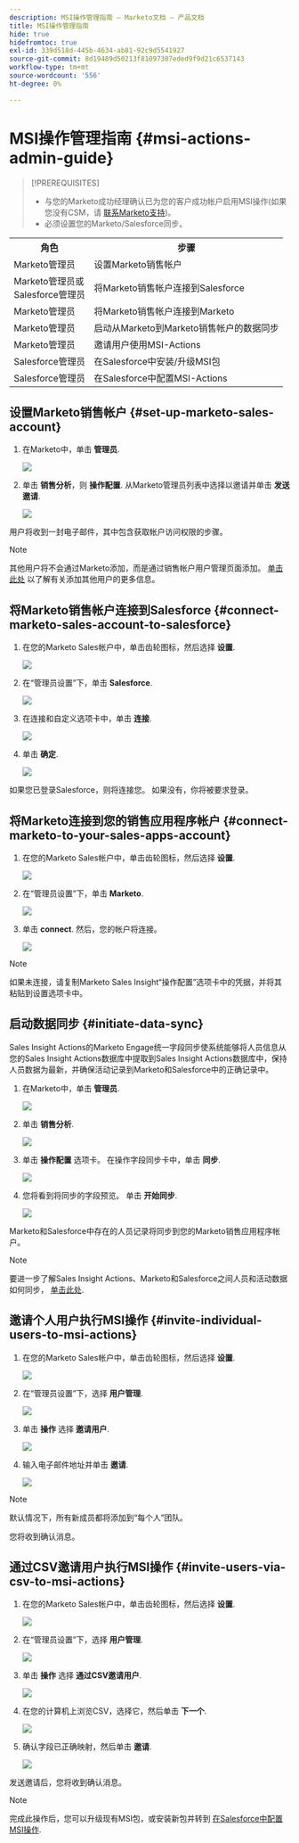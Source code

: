 ```yaml
---
description: MSI操作管理指南 — Marketo文档 — 产品文档
title: MSI操作管理指南
hide: true
hidefromtoc: true
exl-id: 339d518d-445b-4634-ab81-92c9d5541927
source-git-commit: 8d19489d50213f81097307eded9f9d21c6537143
workflow-type: tm+mt
source-wordcount: '556'
ht-degree: 0%

---
```


# MSI操作管理指南 {#msi-actions-admin-guide}

>[!PREREQUISITES]
>
>* 与您的Marketo成功经理确认已为您的客户成功帐户启用MSI操作(如果您没有CSM，请 [联系Marketo支持](https://nation.marketo.com/t5/support/ct-p/Support))。
>* 必须设置您的Marketo/Salesforce同步。


<table>
 <tr>
  <th>角色</th>
  <th>步骤</th>
 </tr>
 <tr>
  <td>Marketo管理员</td>
  <td>设置Marketo销售帐户</td>
 </tr>
 <tr>
  <td>Marketo管理员或 <br/>Salesforce管理员</td>
  <td>将Marketo销售帐户连接到Salesforce</td>
 </tr>
 <tr>
  <td>Marketo管理员</td>
  <td>将Marketo销售帐户连接到Marketo</td>
 </tr>
 <tr>
  <td>Marketo管理员</td>
  <td>启动从Marketo到Marketo销售帐户的数据同步</td>
 </tr>
 <tr>
  <td>Marketo管理员</td>
  <td>邀请用户使用MSI-Actions</td>
 </tr>
 <tr>
  <td>Salesforce管理员</td>
  <td>在Salesforce中安装/升级MSI包</td>
 </tr>
 <tr>
  <td>Salesforce管理员</td>
  <td>在Salesforce中配置MSI-Actions</td>
 </tr>
</table>

## 设置Marketo销售帐户 {#set-up-marketo-sales-account}

1. 在Marketo中，单击 **管理员**.

   ![](assets/msi-actions-admin-guide-1.png)

1. 单击 **销售分析**，则 **操作配置**. 从Marketo管理员列表中选择以邀请并单击 **发送邀请**.

   ![](assets/msi-actions-admin-guide-2.png)

用户将收到一封电子邮件，其中包含获取帐户访问权限的步骤。

>[!NOTE]
>
>其他用户将不会通过Marketo添加，而是通过销售帐户用户管理页面添加。 [单击此处](/help/marketo/product-docs/marketo-sales-connect/admin/invite-users.md) 以了解有关添加其他用户的更多信息。

## 将Marketo销售帐户连接到Salesforce {#connect-marketo-sales-account-to-salesforce}

1. 在您的Marketo Sales帐户中，单击齿轮图标，然后选择 **设置**.

   ![](assets/msi-actions-admin-guide-3.png)

1. 在“管理员设置”下，单击 **Salesforce**.

   ![](assets/msi-actions-admin-guide-4.png)

1. 在连接和自定义选项卡中，单击 **连接**.

   ![](assets/msi-actions-admin-guide-5.png)

1. 单击 **确定**.

   ![](assets/msi-actions-admin-guide-6.png)

如果您已登录Salesforce，则将连接您。 如果没有，你将被要求登录。

## 将Marketo连接到您的销售应用程序帐户 {#connect-marketo-to-your-sales-apps-account}

1. 在您的Marketo Sales帐户中，单击齿轮图标，然后选择 **设置**.

   ![](assets/msi-actions-admin-guide-7.png)

1. 在“管理员设置”下，单击 **Marketo**.

   ![](assets/msi-actions-admin-guide-8.png)

1. 单击 **connect**. 然后，您的帐户将连接。

   ![](assets/msi-actions-admin-guide-9.png)

>[!NOTE]
>
>如果未连接，请复制Marketo Sales Insight“操作配置”选项卡中的凭据，并将其粘贴到设置选项卡中。

## 启动数据同步 {#initiate-data-sync}

Sales Insight Actions的Marketo Engage统一字段同步使系统能够将人员信息从您的Sales Insight Actions数据库中提取到Sales Insight Actions数据库中，保持人员数据为最新，并确保活动记录到Marketo和Salesforce中的正确记录中。

1. 在Marketo中，单击 **管理员**.

   ![](assets/msi-actions-admin-guide-10.png)

1. 单击 **销售分析**.

   ![](assets/msi-actions-admin-guide-11.png)

1. 单击 **操作配置** 选项卡。 在操作字段同步卡中，单击 **同步**.

   ![](assets/msi-actions-admin-guide-12.png)

1. 您将看到将同步的字段预览。 单击 **开始同步**.

   ![](assets/msi-actions-admin-guide-13.png)

Marketo和Salesforce中存在的人员记录将同步到您的Marketo销售应用程序帐户。

>[!NOTE]
>
>要进一步了解Sales Insight Actions、Marketo和Salesforce之间人员和活动数据如何同步， [单击此处](/help/marketo/product-docs/marketo-sales-insight/actions/admin/actions-data-sync-faq.md).

## 邀请个人用户执行MSI操作 {#invite-individual-users-to-msi-actions}

1. 在您的Marketo Sales帐户中，单击齿轮图标，然后选择 **设置**.

   ![](assets/msi-actions-admin-guide-14.png)

1. 在“管理员设置”下，选择 **用户管理**.

   ![](assets/msi-actions-admin-guide-15.png)

1. 单击 **操作** 选择 **邀请用户**.

   ![](assets/msi-actions-admin-guide-16.png)

1. 输入电子邮件地址并单击 **邀请**.

   ![](assets/msi-actions-admin-guide-17.png)

>[!NOTE]
>
>默认情况下，所有新成员都将添加到“每个人”团队。

您将收到确认消息。

## 通过CSV邀请用户执行MSI操作 {#invite-users-via-csv-to-msi-actions}

1. 在您的Marketo Sales帐户中，单击齿轮图标，然后选择 **设置**.

   ![](assets/msi-actions-admin-guide-18.png)

1. 在“管理员设置”下，选择 **用户管理**.

   ![](assets/msi-actions-admin-guide-19.png)

1. 单击 **操作** 选择 **通过CSV邀请用户**.

   ![](assets/msi-actions-admin-guide-20.png)

1. 在您的计算机上浏览CSV，选择它，然后单击 **下一个**.

   ![](assets/msi-actions-admin-guide-21.png)

1. 确认字段已正确映射，然后单击 **邀请**.

   ![](assets/msi-actions-admin-guide-22.png)

发送邀请后，您将收到确认消息。

>[!NOTE]
>
>完成此操作后，您可以升级现有MSI包，或安装新包并转到 [在Salesforce中配置MSI操作](/help/marketo/product-docs/marketo-sales-insight/actions/salesforce-configuration/msi-actions-configuration-in-salesforce.md).
